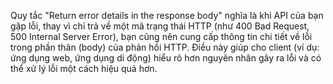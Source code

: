 

Quy tắc "Return error details in the response body" nghĩa là khi API của bạn gặp lỗi, thay vì chỉ trả về một mã trạng thái HTTP (như 400 Bad Request, 500 Internal Server Error), bạn cũng nên cung cấp thông tin chi tiết về lỗi trong phần thân (body) của phản hồi HTTP. Điều này giúp cho client (ví dụ: ứng dụng web, ứng dụng di động) hiểu rõ hơn nguyên nhân gây ra lỗi và có thể xử lý lỗi một cách hiệu quả hơn.